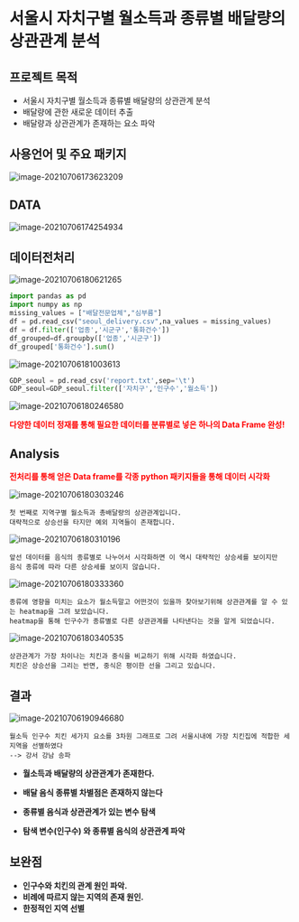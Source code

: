

# 서울시 자치구별 월소득과 종류별 배달량의 상관관계 분석

##  프로젝트 목적

- 서울시 자치구별 월소득과 종류별 배달량의 상관관계 분석
- 배달량에 관한 새로운 데이터 추출
- 배달량과 상관관계가 존재하는 요소 파악





## 사용언어 및 주요 패키지

![image-20210706173623209](https://user-images.githubusercontent.com/67422547/124581801-68cd3a00-de8c-11eb-87f6-87e48e20062a.png)

## DATA



![image-20210706174254934](https://user-images.githubusercontent.com/67422547/124581974-8e5a4380-de8c-11eb-94f3-58afca3ae93d.png)



## 데이터전처리





![image-20210706180621265](https://user-images.githubusercontent.com/67422547/124582108-acc03f00-de8c-11eb-9c94-ef80c9c7b45c.png)

``` python
import pandas as pd
import numpy as np
missing_values = ["배달전문업체","심부름"]
df = pd.read_csv("seoul_delivery.csv",na_values = missing_values)
df = df.filter(['업종','시군구','통화건수'])
df_grouped=df.groupby(['업종','시군구'])
df_grouped['통화건수'].sum()
```



![image-20210706181003613](https://user-images.githubusercontent.com/67422547/124582140-b5b11080-de8c-11eb-9d55-d1d818167837.png)

``` py
GDP_seoul = pd.read_csv('report.txt',sep='\t')
GDP_seoul=GDP_seoul.filter(['자치구','인구수','월소득'])
```

![image-20210706180246580](https://user-images.githubusercontent.com/67422547/124582196-c2cdff80-de8c-11eb-9ae8-aeff7a93737a.png)



**<span style="color:red">다양한 데이터 정재를 통해 필요한 데이터를 분류별로 넣은 하나의 Data Frame 완성!</span>**







## Analysis



**<span style="color:red">전처리를 통해 얻은 Data frame를 각종 python 패키지들을 통해 데이터 시각화</span>**

![image-20210706180303246](https://user-images.githubusercontent.com/67422547/124582212-c95c7700-de8c-11eb-9506-fa0e5f181e4f.png)

```
첫 번째로 지역구별 월소득과 총배달량의 상관관계입니다.
대략적으로 상승선을 타지만 예외 지역들이 존재합니다.
```



![image-20210706180310196](https://user-images.githubusercontent.com/67422547/124582242-ceb9c180-de8c-11eb-8557-1d587d9217c4.png)

```
앞선 데이터를 음식의 종류별로 나누어서 시각화하면 이 역시 대략적인 상승세를 보이지만 
음식 종류에 따라 다른 상승세를 보이지 않습니다.
```



![image-20210706180333360](https://user-images.githubusercontent.com/67422547/124582255-d4170c00-de8c-11eb-9f47-b20dcdb6a098.png)

``` 
종류에 영향을 미치는 요소가 월소득말고 어떤것이 있을까 찾아보기위해 상관관계를 알 수 있는 heatmap을 그려 보았습니다.
heatmap을 통해 인구수가 종류별로 다른 상관관계를 나타낸다는 것을 알게 되었습니다.
```

![image-20210706180340535](https://user-images.githubusercontent.com/67422547/124582273-d9745680-de8c-11eb-9023-40d0d6ee39c1.png)

```
상관관계가 가장 차이나는 치킨과 중식을 비교하기 위해 시각화 하였습니다. 
치킨은 상승선을 그리는 반면, 중식은 평이한 선을 그리고 있습니다.
```



## 결과

![image-20210706190946680](https://user-images.githubusercontent.com/67422547/124583195-bf874380-de8d-11eb-9b47-d404ed81c2fb.png)

``` 
월소득 인구수 치킨 세가지 요소를 3차원 그래프로 그려 서울시내에 가장 치킨집에 적합한 세지역을 선별하였다
--> 강서 강남 송파
```



- **월소득과 배달량의 상관관계가 존재한다.**

- **배달 음식 종류별 차별점은 존재하지 않는다**

- **종류별 음식과 상관관계가 있는 변수 탐색**

- **탐색 변수(인구수) 와 종류별 음식의 상관관계 파악**



## 보완점

- **인구수와 치킨의 관계 원인 파악.**
- **비례에 따르지 않는 지역의 존재 원인.**
- **한정적인 지역 선별**